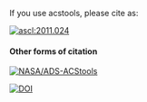 If you use acstools, please cite as:

[![ascl:2011.024](https://img.shields.io/badge/ascl-2011.024-blue.svg?colorB=262255)](https://ascl.net/2011.024)

#### Other forms of citation

[![NASA/ADS-ACStools](https://img.shields.io/badge/NASA%2FADS-ACStools-blue)](https://ui.adsabs.harvard.edu/abs/2020ascl.soft11024L/abstract)

[![DOI](https://zenodo.org/badge/DOI/10.5281/zenodo.7406933.svg)](https://doi.org/10.5281/zenodo.7406933)

